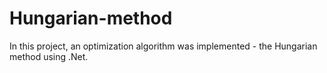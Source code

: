 # Hungarian-method
In this project, an optimization algorithm was implemented - the Hungarian method using .Net.
